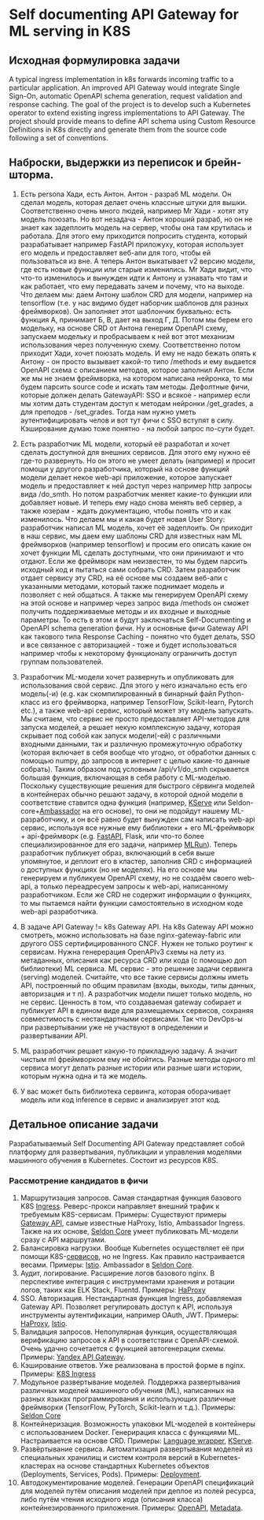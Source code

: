 # Self documenting API Gateway for ML serving in K8S

## Исходная формулировка задачи
A typical ingress implementation in k8s forwards incoming traffic to a particular application. An improved API Gateway would integrate Single Sign-On, automatic OpenAPI schema generation, request validation and response caching. The goal of the project is to develop such a Kubernetes operator to extend existing ingress implementations to API Gateway. 
The project should provide means to define API schema using Custom Resource Definitions in K8s directly and generate them from the source code following a set of conventions.

## Наброски, выдержки из переписок и брейн-шторма.

1. Есть persona Хади, есть Антон. Антон - разраб ML модели. Он сделал модель, которая делает очень классные штуки для вышки. Соответственно очень много людей, например Mr Хади - хотят эту модель поюзать. Но вот незадача - Антон хороший разраб, но он не знает как задеплоить модель на сервер, чтобы она там крутилась и работала. Для этого ему приходится попросить студента, который разрабатывает например FastAPI приложуху, которая использует его модель и предоставляет веб-апи для того, чтобы ей пользоваться из вне. А теперь Антон выкатывает v2 версию модели, где есть новые функции или старые изменились. Mr Хади видит, что что-то изменилось и вынужден идти к Антону и узнавать что там и как работает, что ему передавать зачем и почему, что на выходе.
Что делаем мы: даем Антону шаблон CRD для модели, например на tensorflow (т.е. у нас видимо будет наборчик шаблонов для разных фреймворков). Он заполняет этот шаблончик буквально: есть функция А, принимает Б, В, дает на выход Г, Д. Потом мы берем его модельку, на основе CRD от Антона генерим OpenAPI схему, запускаем модельку и пробрасываем к ней вот этот механизм использования через полученную схему. Соответственно потом приходит Хади, хочет поюзать модель. И ему не надо бежать опять к Антону - он просто вызывает какой-то типо /methods и ему выдается OpenAPI схема с описанием методов, которое заполнил Антон. 
Если же мы не знаем фреймворка, на котором написана нейронка, то мы будем парсить source code и искать там методы.
Дефолтные фичи, которые должен делать GatewayAPI: SSO и всякое - например если мы хотим дать студентам доступ к методам нейронки /get_grades, а для преподов - /set_grades. Тогда нам нужно уметь аутентифицировать челов и вот тут фичи с SSO вступят в силу. Кэширование думаю тоже понятно - на любой запрос по-сути будет.

2. Есть разработчик ML модели, который её разработал и хочет сделать доступной для внешних сервисов. Для этого ему нужно её где-то развернуть. Но он этого не умеет делать (например) и просит помощи у другого разработчика, который на основе функций модели делает некое web-api приложение, которое запускает модель и предоставляет к ней доступ через например http запросы вида /do_smth. Но потом разработчик меняет какие-то функции или добавляет новые. И теперь ему надо снова менять веб сервер, а также юзерам - ждать документацию, чтобы понять что и как изменилось.
Что делаем мы и какая будет новая User Story: разработчик написал ML модель, хочет её задеплоить. Он приходит в наш сервис, мы даем ему шаблоны CRD для известных нам ML фреймворков (например tensorflow) и просим его описать какие он хочет функции ML сделать доступными, что они принимают и что отдают. Если же фреймворк нам неизвестен, то мы будем парсить исходный код и пытаться сами собрать CRD. Затем разработчик отдает сервису эту CRD, на её основе мы создаем веб-апи с указанными методами, который также поднимает модель и позволяет с ней общаться. А также мы генерируем OpenAPI схему на этой основе и например через запрос вида /methods он сможет получить поддерживаемые методы и их входные и выходные параметры. То есть в этом и будут заключаться Self-Documenting и OpenAPI schema generation фичи.
Ну и основные фичи Gateway API как такового типа Response Caching - понятно что будет делать, SSO и все связанное с авторизацией - тоже и будет использоваться например чтобы к некоторому функционалу ограничить доступ группам пользователей.

3. Разработчик ML-модели хочет развернуть и опубликовать для использования свой сервис. Для этого у него изначально есть его модель(-и) (e.g. как скомпилированный в бинарный файл Python-класс из его фреймворка, например TensorFlow, Scikit-learn, Pytorch etc.), а также web-api сервис, который может эту модель запускать. Мы считаем, что сервис не просто предоставляет API-методов для запуска моделей, а решает некую комплексную задачу, которая скрывает под собой как запуск модели(-ей) с различными входными данными, так и различную промежуточную обработку (которая включает в себя вообще что угодно, от обработки данных с помощью numpy, до запросов в интернет с целью какие-то данные собрать). Таким образом под условным /api/v1/do_smh скрывается большая функция, включающая в себя работу с ML-моделью. Поскольку существующие решения для быстрого сёрвинга моделей в контейнерах обычно решают задачу, в которой одной модели в соответствие ставится одна функция (например, [KServe](https://github.com/kserve/kserve?tab=readme-ov-file) или Seldon-core+[Ambassador](https://docs.seldon.io/projects/seldon-core/en/latest/ingress/ambassador.html) на его основе), то они не подойдут нашему ML-разработчику, и он всё равно будет вынужден сам написать web-api сервис, используя все нужные ему библиотеки + его ML-фреймворк + api-фреймворк (e.g. [FastAPI](https://fastapi.tiangolo.com/tutorial/first-steps/), Flask, или что-то более специализированное для его задачи, например [MLRun](https://docs.mlrun.org/en/latest/index.html)). Теперь разработчик публикует образ, включающий в себя выше упомянутое, и деплоит его в кластер, заполнив CRD с информацией о доступных функциях (но не моделях). На его основе мы генерируем и публикуем OpenAPI схему, но не создаём своего web-api, а только переадресуем запросы к web-api, написанному разработчиком. Если же CRD не содержит информации о функциях, то мы пытаемся найти функции самостоятельно в исходном коде web-api разработчика.

4. В задаче API Gateway != k8s Gateway API. На k8s Gateway API можно смотреть, можно использовать на базе nginx-gateway-fabric или другого OSS сертифицированного CNCF. Нужен не только роутинг к сервисам. Нужна генерерация OpenAPIv3 схемы на лету из метаданных, описания как ресурса CRD или кода (с помощью доп библиотеки) ML сервиса. ML сервис - это решение задачи сервинга (serving) моделей. Считайте, что все такие сервисы должны иметь API, построенный по общим правилам (входы, выходы, типы данных, авторизацмя и т п). А разработчик модели пишет только модель, но не сервис. Ценность в том, что создаваемая gateway собирает и публикует API в едином виде для размещаемых сервисов, сохраняя совместимость с нестандартными сервисами. Так что DevOps-ы при развертывании уже не участвуют в определении и развертывании API.

5. ML разработчик решает какую-то прикладную задачу. А значит чистым ml фреймворком ему не обойтись. Разные методы одного ml сервиса могут делать разные истории или разные шаги истории, которым нужна одна и та же модель.

6. У вас может быть библиотека сервинга, которая оборачивает модель или код inference в сервис и анализирует этот код.

## Детальное описание задачи
Разрабатываемый Self Documenting API Gateway представляет собой платформу для развертывания, публикации и управления моделями машинного обучения в Kubernetes. Состоит из ресурсов K8S.

### Рассмотрение кандидатов в фичи
1. Маршрутизация запросов. Самая стандартная функция базового K8S [Ingress](https://kubernetes.io/docs/concepts/services-networking/ingress/). Реверс-прокси направляет внешний трафик к требуемым K8S-сервисам.
Примеры: Существуют примеры [Gateway API](https://gateway-api.sigs.k8s.io/implementations/), самые известные HaProxy, Istio, Ambassador Ingress. Также на их основе, [Seldon Core](https://docs.seldon.io/projects/seldon-core/en/latest/workflow/github-readme.html) умеет публиковать ML-модели сразу с API маршрутами.
2. Балансировка нагрузки. Вообще Kubernetes осуществляет её при помощи K8S-[сервисов](https://kubernetes.io/docs/concepts/services-networking/service/), но не Ingress. Как правило настраивается весами.
Примеры: [Istio](https://istio.io/latest/docs/concepts/traffic-management/). Ambassador в [Seldon Core](https://docs.seldon.io/projects/seldon-core/en/latest/ingress/ambassador.html).
3. Аудит, логирование. Расширение логов базового nginx. В перспективе интеграция с инструментами хранения и ротации логов, таких как ELK Stack, Fluentd.
Примеры: [HaProxy](https://www.haproxy.com/blog/logging-with-the-haproxy-kubernetes-ingress-controller)
4. SSO. Авторизация. Нестандартная функция Ingress, добавляемая Gateway API. Позволяет регулировать доступ к API, используя инструменты аутентификации, например OAuth, JWT.
Примеры: [HaProxy](https://www.getambassador.io/docs/edge-stack/latest/howtos/ext-filters), [Istio](https://istio.io/latest/docs/tasks/security/).
5. Валидация запросов. Непопулярная функция, осуществляющая верификацию запросов к API в соответствии с OpenAPI-схемой. Очень удачно сочетается с функцией автогенерации схемы.
Примеры: [Yandex API Gateway](https://yandex.cloud/ru/docs/api-gateway/concepts/extensions/validator?utm_referrer=https%3A%2F%2Fwww.google.com%2F).
6. Кэширование ответов. Уже реализована в простой форме в nginx.
Примеры: [K8S Ingress](https://kubernetes.github.io/ingress-nginx/user-guide/nginx-configuration/annotations/#server-snippet)
7. Модульное развертывание моделей. Поддержка развертывания различных моделей машинного обучения (ML), написанных на разных языках программирования и использующих различные фреймворки (TensorFlow, PyTorch, Scikit-learn и т.д.).
Примеры: [Seldon Core](https://docs.seldon.io/projects/seldon-core/en/latest/workflow/github-readme.html)
8. Контейнеризация. Возможность упаковки ML-моделей в контейнеры с использованием Docker. Генерирация класса с функциями ML. Настраивается на основе CRD.
Примеры: [Language wrapper](https://docs.seldon.io/projects/seldon-core/en/latest/wrappers/language_wrappers.html), [KServe](https://github.com/kserve/kserve).
9. Развёртывание сервиса. Автоматизация развертывания моделей из специальных хранилищ и систем контроля версий в Kubernetes-кластерах на основе стандартных Kubernetes объектов (Deployments, Services, Pods).
Примеры: [Deployment](https://docs.seldon.io/projects/seldon-core/en/latest/workflow/overview.html#seldondeployment-crd).
10. Автодокументирование моделей. Генерации OpenAPI спецификаций для моделей путём описания моделей при деплое из полей ресурса, либо путём чтения исходного кода (описания класса) контейнезированного приложения.
Примеры: [OpenAPI](https://docs.seldon.io/projects/seldon-core/en/latest/reference/apis/openapi.html), [Metadata](https://docs.seldon.io/projects/seldon-core/en/latest/reference/apis/metadata.html).